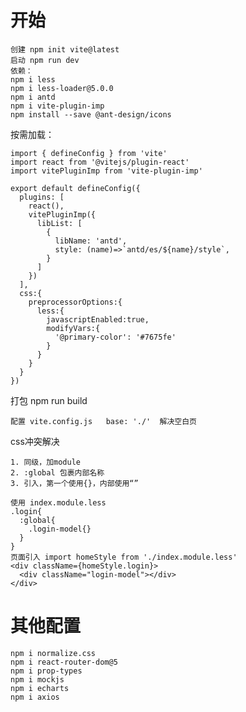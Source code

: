 # 开始
    创建 npm init vite@latest
    启动 npm run dev
    依赖：
    npm i less
    npm i less-loader@5.0.0
    npm i antd
    npm i vite-plugin-imp
    npm install --save @ant-design/icons
  
  按需加载：

    import { defineConfig } from 'vite'
    import react from '@vitejs/plugin-react'
    import vitePluginImp from 'vite-plugin-imp'

    export default defineConfig({
      plugins: [
        react(),
        vitePluginImp({
          libList: [
            {
              libName: 'antd',
              style: (name)=>`antd/es/${name}/style`,
            }
          ]
        })
      ],
      css:{
        preprocessorOptions:{
          less:{
            javascriptEnabled:true,
            modifyVars:{
              '@primary-color': '#7675fe'
            }
          }
        }
      }
    })

  打包 npm run build

    配置 vite.config.js   base: './'  解决空白页

  css冲突解决
  
    1. 同级，加module
    2. :global 包裹内部名称
    3. 引入，第一个使用{}，内部使用“”

    使用 index.module.less
    .login{
      :global{
        .login-model{}
      }
    }
    页面引入 import homeStyle from './index.module.less'
    <div className={homeStyle.login}>
      <div className="login-model"></div>
    </div>

  # 其他配置
    npm i normalize.css
    npm i react-router-dom@5
    npm i prop-types
    npm i mockjs
    npm i echarts
    npm i axios